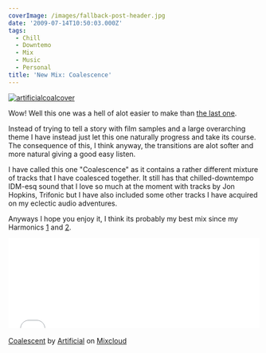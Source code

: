 ```yaml
---
coverImage: /images/fallback-post-header.jpg
date: '2009-07-14T10:50:03.000Z'
tags:
  - Chill
  - Downtemo
  - Mix
  - Music
  - Personal
title: 'New Mix: Coalescence'
---
```


[![artificialcoalcover](https://mikecann.co.uk/wp-content/uploads/2009/07/artificialcoalcover.png "artificialcoalcover")](https://mikecann.co.uk/wp-content/uploads/2009/07/artificialcoalcover.png)

Wow! Well this one was a hell of alot easier to make than [the last one](https://www.mikecann.co.uk/?p=582).

<!-- more -->

Instead of trying to tell a story with film samples and a large overarching theme I have instead just let this one naturally progress and take its course. The consequence of this, I think anyway, the transitions are alot softer and more natural giving a good easy listen.

I have called this one "Coalescence" as it contains a rather different mixture of tracks that I have coalesced together. It still has that chilled-downtempo IDM-esq sound that I love so much at the moment with tracks by Jon Hopkins, Trifonic but I have also included some other tracks I have acquired on my eclectic audio adventures.

Anyways I hope you enjoy it, I think its probably my best mix since my Harmonics [1](https://www.mikecann.co.uk/audio/personal-mixes/artificial-harmonics-part-1/) and [2](https://www.mikecann.co.uk/audio/personal-mixes/artificial-harmonics-part-2/).

<iframe width="100%" height="180" src="//www.mixcloud.com/widget/iframe/?feed=http%3A%2F%2Fwww.mixcloud.com%2Fmikeysee%2Fcoalescent%2F&amp;embed_type=widget_standard&amp;embed_uuid=f00f116f-deea-4d63-bb08-7cea396db50b&amp;hide_tracklist=1&amp;hide_cover=1" frameborder="0"></iframe><div style="clear: both; height: 3px; width: auto;"></div>

[Coalescent](https://www.mixcloud.com/mikeysee/coalescent/?utm_source=widget&amp;utm_medium=web&amp;utm_campaign=base_links&amp;utm_term=resource_link)<span> by </span>[Artificial](https://www.mixcloud.com/mikeysee/?utm_source=widget&amp;utm_medium=web&amp;utm_campaign=base_links&amp;utm_term=profile_link)<span> on </span>[ Mixcloud](https://www.mixcloud.com/?utm_source=widget&utm_medium=web&utm_campaign=base_links&utm_term=homepage_link)

<div style="clear: both; height: 3px; width: auto;"></div>
